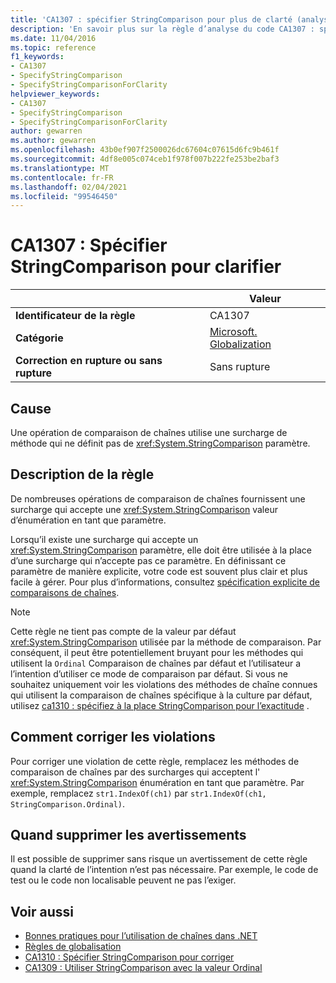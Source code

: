 ```yaml
---
title: 'CA1307 : spécifier StringComparison pour plus de clarté (analyse du code)'
description: 'En savoir plus sur la règle d’analyse du code CA1307 : spécifier StringComparison pour plus de clarté'
ms.date: 11/04/2016
ms.topic: reference
f1_keywords:
- CA1307
- SpecifyStringComparison
- SpecifyStringComparisonForClarity
helpviewer_keywords:
- CA1307
- SpecifyStringComparison
- SpecifyStringComparisonForClarity
author: gewarren
ms.author: gewarren
ms.openlocfilehash: 43b0ef907f2500026dc67604c07615d6fc9b461f
ms.sourcegitcommit: 4df8e005c074ceb1f978f007b222fe253be2baf3
ms.translationtype: MT
ms.contentlocale: fr-FR
ms.lasthandoff: 02/04/2021
ms.locfileid: "99546450"
---
```

# <a name="ca1307-specify-stringcomparison-for-clarity"></a>CA1307 : Spécifier StringComparison pour clarifier

| | Valeur |
|-|-|
| **Identificateur de la règle** |CA1307|
| **Catégorie** |[Microsoft. Globalization](globalization-warnings.md)|
| **Correction en rupture ou sans rupture** |Sans rupture|

## <a name="cause"></a>Cause

Une opération de comparaison de chaînes utilise une surcharge de méthode qui ne définit pas de <xref:System.StringComparison> paramètre.

## <a name="rule-description"></a>Description de la règle

De nombreuses opérations de comparaison de chaînes fournissent une surcharge qui accepte une <xref:System.StringComparison> valeur d’énumération en tant que paramètre.

Lorsqu’il existe une surcharge qui accepte un <xref:System.StringComparison> paramètre, elle doit être utilisée à la place d’une surcharge qui n’accepte pas ce paramètre. En définissant ce paramètre de manière explicite, votre code est souvent plus clair et plus facile à gérer. Pour plus d’informations, consultez [spécification explicite de comparaisons de chaînes](../../../standard/base-types/best-practices-strings.md#specifying-string-comparisons-explicitly).

> [!NOTE]
> Cette règle ne tient pas compte de la valeur par défaut <xref:System.StringComparison> utilisée par la méthode de comparaison. Par conséquent, il peut être potentiellement bruyant pour les méthodes qui utilisent la `Ordinal` Comparaison de chaînes par défaut et l’utilisateur a l’intention d’utiliser ce mode de comparaison par défaut.
> Si vous ne souhaitez uniquement voir les violations des méthodes de chaîne connues qui utilisent la comparaison de chaînes spécifique à la culture par défaut, utilisez [ca1310 : spécifiez à la place StringComparison pour l’exactitude](ca1310.md) .

## <a name="how-to-fix-violations"></a>Comment corriger les violations

Pour corriger une violation de cette règle, remplacez les méthodes de comparaison de chaînes par des surcharges qui acceptent l' <xref:System.StringComparison> énumération en tant que paramètre. Par exemple, remplacez `str1.IndexOf(ch1)` par `str1.IndexOf(ch1, StringComparison.Ordinal)`.

## <a name="when-to-suppress-warnings"></a>Quand supprimer les avertissements

Il est possible de supprimer sans risque un avertissement de cette règle quand la clarté de l’intention n’est pas nécessaire. Par exemple, le code de test ou le code non localisable peuvent ne pas l’exiger.

## <a name="see-also"></a>Voir aussi

- [Bonnes pratiques pour l’utilisation de chaînes dans .NET](../../../standard/base-types/best-practices-strings.md)
- [Règles de globalisation](globalization-warnings.md)
- [CA1310 : Spécifier StringComparison pour corriger](ca1310.md)
- [CA1309 : Utiliser StringComparison avec la valeur Ordinal](ca1309.md)
